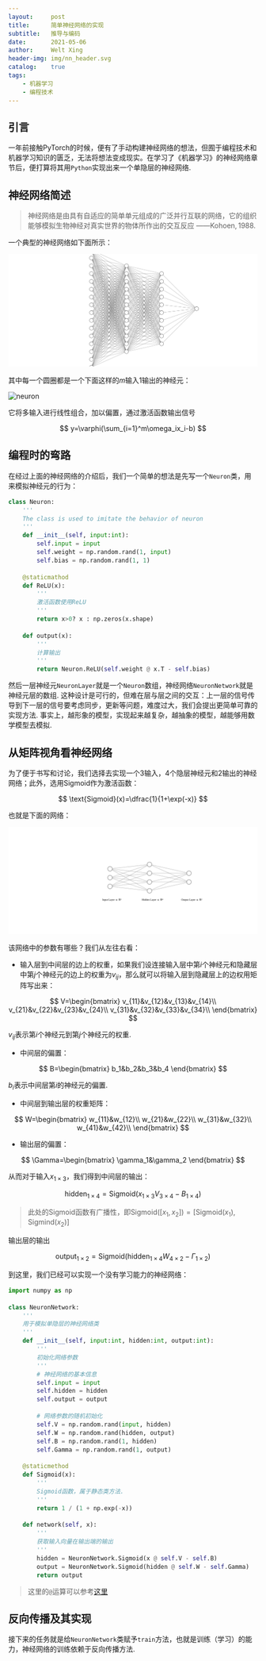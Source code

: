 ```yaml
---
layout:     post
title:      简单神经网络的实现
subtitle:   推导与编码
date:       2021-05-06
author:     Welt Xing
header-img: img/nn_header.svg
catalog:    true
tags:
    - 机器学习
    - 编程技术
---
```


## 引言

一年前接触$\text{PyTorch}$的时候，便有了手动构建神经网络的想法，但囿于编程技术和机器学习知识的匮乏，无法将想法变成现实。在学习了《机器学习》的神经网络章节后，便打算将其用`Python`实现出来一个单隐层的神经网络.

## 神经网络简述

> 神经网络是由具有自适应的简单单元组成的广泛并行互联的网络，它的组织能够模拟生物神经对真实世界的物体所作出的交互反应 ——$\text{Kohoen},1988$.

一个典型的神经网络如下面所示：

![nn](/img/nn_header.svg)

其中每一个圆圈都是一个下面这样的$m$输入1输出的神经元：

![neuron](https://miro.medium.com/max/1050/1*T4ARzySpEQvEnr_9pc78pg.jpeg)

它将多输入进行线性组合，加以偏置，通过激活函数输出信号

$$
y=\varphi(\sum_{i=1}^m\omega_ix_i-b)
$$

## 编程时的弯路

在经过上面的神经网络的介绍后，我们一个简单的想法是先写一个`Neuron`类，用来模拟神经元的行为：

```python
class Neuron:
    '''
    The class is used to imitate the behavior of neuron
    '''
    def __init__(self, input:int):
        self.input = input
        self.weight = np.random.rand(1, input)
        self.bias = np.random.rand(1, 1)

    @staticmathod
    def ReLU(x):
        '''
        激活函数使用ReLU
        '''
        return x>0? x : np.zeros(x.shape)

    def output(x):
        '''
        计算输出
        '''
        return Neuron.ReLU(self.weight @ x.T - self.bias)
```

然后一层神经元`NeuronLayer`就是一个`Neuron`数组，神经网络`NeuronNetwork`就是神经元层的数组. 这种设计是可行的，但难在层与层之间的交互：上一层的信号传导到下一层的信号要考虑同步，更新等问题，难度过大，我们会提出更简单可靠的实现方法. 事实上，越形象的模型，实现起来越复杂，越抽象的模型，越能够用数学模型去模拟.

## 从矩阵视角看神经网络

为了便于书写和讨论，我们选择去实现一个$3$输入，$4$个隐层神经元和$2$输出的神经网络；此外，选用$\text{Sigmoid}$作为激活函数：

$$
\text{Sigmoid}(x)=\dfrac{1}{1+\exp(-x)}
$$

也就是下面的网络：

![342nn](/img/nn.svg)

该网络中的参数有哪些？我们从左往右看：

- 输入层到中间层的边上的权重，如果我们设连接输入层中第$i$个神经元和隐藏层中第$j$个神经元的边上的权重为$v_{ij}$，那么就可以将输入层到隐藏层上的边权用矩阵写出来：

$$
V=\begin{bmatrix}
v_{11}&v_{12}&v_{13}&v_{14}\\
v_{21}&v_{22}&v_{23}&v_{24}\\
v_{31}&v_{32}&v_{33}&v_{34}\\
\end{bmatrix}
$$

$v_{ij}$表示第$i$个神经元到第$j$个神经元的权重.

- 中间层的偏置：

$$
B=\begin{bmatrix}
b_1&b_2&b_3&b_4
\end{bmatrix}
$$

$b_i$表示中间层第$i$的神经元的偏置.

- 中间层到输出层的权重矩阵：

$$
W=\begin{bmatrix}
w_{11}&w_{12}\\
w_{21}&w_{22}\\
w_{31}&w_{32}\\
w_{41}&w_{42}\\
\end{bmatrix}
$$

- 输出层的偏置：

$$
\Gamma=\begin{bmatrix}
\gamma_1&\gamma_2
\end{bmatrix}
$$

从而对于输入$x_{1\times 3}$，我们得到中间层的输出：

$$
\text{hidden}_{1\times4}=\text{Sigmoid}(x_{1\times3}V_{3\times4}-B_{1\times4})
$$

> 此处的$\text{Sigmoid}$函数有广播性，即$\text{Sigmoid}([x_1,x_2])=[\text{Sigmoid}(x_1),\text{Sigmind}(x_2)]$

输出层的输出

$$
\text{output}_{1\times2}=\text{Sigmoid}(\text{hidden}_{1\times4}W_{4\times2}-\Gamma_{1\times2})
$$

到这里，我们已经可以实现一个没有学习能力的神经网络：

```python
import numpy as np

class NeuronNetwork:
    '''
    用于模拟单隐层的神经网络类
    '''
    def __init__(self, input:int, hidden:int, output:int):
        '''
        初始化网络参数
        '''
        # 神经网络的基本信息
        self.input = input
        self.hidden = hidden
        self.output = output

        # 网络参数的随机初始化
        self.V = np.random.rand(input, hidden)
        self.W = np.random.rand(hidden, output)
        self.B = np.random.rand(1, hidden)
        self.Gamma = np.random.rand(1, output)
    
    @staticmethod
    def Sigmoid(x):
        '''
        Sigmoid函数，属于静态类方法.
        '''
        return 1 / (1 + np.exp(-x))

    def network(self, x):
        '''
        获取输入向量在输出端的输出
        '''
        hidden = NeuronNetwork.Sigmoid(x @ self.V - self.B)
        output = NeuronNetwork.Sigmoid(hidden @ self.W - self.Gamma)
        return output
```

> 这里的`@`运算可以参考[这里](https://welts.xyz/2021/04/26/numpy_dim/#%E7%AC%AC%E4%BA%94%E8%BF%90%E7%AE%97%E5%90%91%E9%87%8F%E4%B9%98%E6%B3%95)

## 反向传播及其实现

接下来的任务就是给`NeuronNetwork`类赋予`train`方法，也就是训练（学习）的能力，神经网络的训练依赖于反向传播方法.
